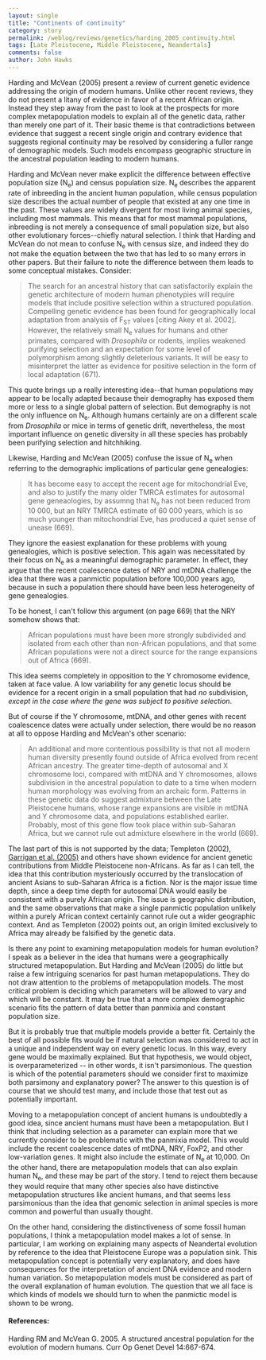 ```yaml
---
layout: single 
title: "Continents of continuity" 
category: story
permalink: /weblog/reviews/genetics/harding_2005_continuity.html
tags: [Late Pleistocene, Middle Pleistocene, Neandertals] 
comments: false 
author: John Hawks 
---
```



<p>
Harding and McVean (2005) present a review of current genetic evidence addressing the origin of modern humans. Unlike other recent reviews, they do not present a litany of evidence in favor of a recent African origin. Instead they step away from the past to look at the prospects for more complex metapopulation models to explain all of the genetic data, rather than merely one part of it. Their basic theme is that contradictions between evidence that suggest a recent single origin and contrary evidence that suggests regional continuity may be resolved by considering a fuller range of demographic models. Such models encompass geographic structure in the ancestral population leading to modern humans. 
</p>

<p>
Harding and McVean never make explicit the difference between effective population size (N<sub>e</sub>) and census population size. N<sub>e</sub> describes the apparent rate of inbreeding in the ancient human population, while census population size describes the actual number of people that existed at any one time in the past. These values are widely divergent for most living animal species, including most mammals. This means that for most mammal populations, inbreeding is not merely a consequence of small population size, but also other evolutionary forces--chiefly natural selection. I think that Harding and McVean do not mean to confuse N<sub>e</sub> with census size, and indeed they do not make the equation between the two that has led to so many errors in other papers. But their failure to note the difference between them leads to some conceptual mistakes. Consider: 
</p>

<blockquote>The search for an ancestral history that can satisfactorily explain the genetic architecture of modern human phenotypies will require models that include positive selection within a structured population. Compelling genetic evidence has been found for geographically local adaptation from analysis of F<sub>ST</sub> values [citing Akey et al. 2002]. However, the relatively small N<sub>e</sub> values for humans and other primates, compared with <i>Drosophila</i> or rodents, implies weakened purifying selection and an expectation for some level of polymorphism among slightly deleterious variants. It will be easy to misinterpret the latter as evidence for positive selection in the form of local adaptation (671). </blockquote>

<p>
This quote brings up a really interesting idea--that human populations may appear to be locally adapted because their demography has exposed them more or less to a single global pattern of selection. But demography is not the only influence on N<sub>e</sub>. Although humans certainly are on a different scale from <i>Drosophila</i> or mice in terms of genetic drift, nevertheless, the most important influence on genetic diversity in all these species has probably been purifying selection and hitchhiking. 
</p>

<p>
Likewise, Harding and McVean (2005) confuse the issue of N<sub>e</sub> when referring to the demographic implications of particular gene genealogies: 
</p>

<blockquote>It has become easy to accept the recent age for mitochondrial Eve, and also to justify the many older TMRCA estimates for autosomal gene geneaologies, by assumng that N<sub>e</sub> has not been reduced from 10 000, but an NRY TMRCA estimate of 60 000 years, which is so much younger than mitochondrial Eve, has produced a quiet sense of unease (669). </blockquote>

<p>
They ignore the easiest explanation for these problems with young genealogies, which is positive selection. This again was necessitated by their focus on N<sub>e</sub> as a meaningful demographic parameter. In effect, they argue that the recent coalescence dates of NRY and mtDNA challenge the idea that there was a panmictic population before 100,000 years ago, because in such a population there should have been less heterogeneity of gene genealogies. 
</p>

<p>
To be honest, I can't follow this argument (on page 669) that the NRY somehow shows that:
</p>

<blockquote>African populations must have been more strongly subdivided and isolated from each other than non-African populations, and that some African populations were not a direct source for the range expansions out of Africa (669). </blockquote>

<p>
This idea seems completely in opposition to the Y chromosome evidence, taken at face value. A low variability for any genetic locus should be evidence for a recent origin in a small population that had <i>no</i> subdivision, <i>except in the case where the gene was subject to positive selection</i>. 
</p>

<p>
But of course if the Y chromosome, mtDNA, and other genes with recent coalescence dates were actually under selection, there would be no reason at all to oppose Harding and McVean's other scenario: 
</p>

<blockquote>An additional and more contentious possibility is that not all modern human diversity presently found outside of Africa evolved from recent African ancestry. The greater time-depth of autosomal and X chromosome loci, compared with mtDNA and Y chromosomes, allows subdivision in the ancestral population to date to a time when modern human morphology was evolving from an archaic form. Patterns in these genetic data do suggest admixture between the Late Pleistocene humans, whose range expansions are visible in mtDNA and Y chromosome data, and populations established earlier. Probably, most of this gene flow took place within sub-Saharan Africa, but we cannot rule out admixture elsewhere in the world (669). </blockquote>

<p>
The last part of this is not supported by the data; Templeton (2002),  <a href="weblog/reviews/genetics/garrigan_2005.html">Garrigan et al. (2005)</a> and others have shown evidence for ancient genetic contributions from Middle Pleistocene non-Africans. As far as I can tell, the idea that this contribution mysteriously occurred by the translocation of ancient Asians to sub-Saharan Africa is a fiction. Nor is the major issue time depth, since a deep time depth for autosomal DNA would easily be consistent with a purely African origin. The issue is geographic distribution, and the same observations that make a single panmictic population unlikely within a purely African context certainly cannot rule out a wider geographic context. And as Templeton (2002) points out, an origin limited exclusively to Africa may already be falsified by the genetic data. 
</p>

<p>
Is there any point to examining metapopulation models for human evolution? I speak as a believer in the idea that humans were a geographically structured metapopulation. But Harding and McVean (2005) do little but raise a few intriguing scenarios for past human metapopulations. They do not draw attention to the problems of metapopulation models. The most critical problem is deciding which parameters will be allowed to vary and which will be constant. It may be true that a more complex demographic scenario fits the pattern of data better than panmixia and constant population size. 
</p>

<p>
But it is probably true that multiple models provide a better fit. Certainly the best of all possible fits would be if natural selection was considered to act in a unique and independent way on every genetic locus. In this way, every gene would be maximally explained. But that hypothesis, we would object, is overparameterized -- in other words, it isn't parsimonious. The question is which of the potential parameters should we consider first to maximize both parsimony and explanatory power? The answer to this question is of course that we should test many, and include those that test out as potentially important. 
</p>

<p>
Moving to a metapopulation concept of ancient humans is undoubtedly a good idea, since ancient humans must have been a metapopulation. But I think that including selection as a parameter can explain more that we currently consider to be problematic with the panmixia model. This would include the recent coalescence dates of mtDNA, NRY, FoxP2, and other low-variation genes. It might also include the estimate of N<sub>e</sub> at 10,000. On the other hand, there are metapopulation models that can also explain human N<sub>e</sub>, and these may be part of the story. I tend to reject them because they would require that many other species also have distinctive metapopulation structures like ancient humans, and that seems less parsimonious than the idea that genomic selection in animal species is more common and powerful than usually thought. 
</p>

<p>
On the other hand, considering the distinctiveness of some fossil human populations, I think a metapopulation model makes a lot of sense. In particular, I am working on explaining many aspects of Neandertal evolution by reference to the idea that Pleistocene Europe was a population sink. This metapopulation concept is potentially very explanatory, and does have consequences for the interpretation of ancient DNA evidence and modern human variation. So metapopulation models must be considered as part of the overall explanation of human evolution. The question that we all face is which kinds of models we should turn to when the panmictic model is shown to be wrong. 
</p>

<h4>References:</h4>

<p class="cite">Harding RM and McVean G. 2005. A structured ancestral population for the evolution of modern humans. Curr Op Genet Devel 14:667-674. </p>

